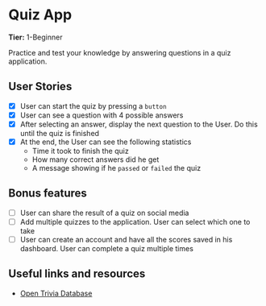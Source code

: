 # Quiz App

**Tier:** 1-Beginner

Practice and test your knowledge by answering questions in a quiz application.


## User Stories

-   [x] User can start the quiz by pressing a `button`
-   [x] User can see a question with 4 possible answers
-   [x] After selecting an answer, display the next question to the User. Do this until the quiz is finished
-   [x] At the end, the User can see the following statistics
    -   Time it took to finish the quiz
    -   How many correct answers did he get
    -   A message showing if he `passed` or `failed` the quiz

## Bonus features

-   [ ] User can share the result of a quiz on social media
-   [ ] Add multiple quizzes to the application. User can select which one to take
-   [ ] User can create an account and have all the scores saved in his dashboard. User can complete a quiz multiple times

## Useful links and resources

-   [Open Trivia Database](https://opentdb.com/api_config.php)